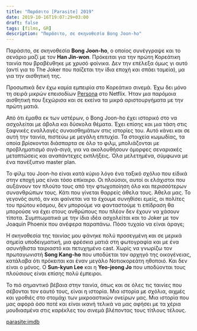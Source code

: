 ```yaml
---
title: "Παράσιτο [Parasite] 2019"
date: 2019-10-16T19:07:29+03:00
draft: false
tags: [films, GR]
description: "Παράσιτο, σε σκηνοθεσία Bong Joon-ho"
---
```



Παράσιτο, σε σκηνοθεσία **Bong Joon-ho**, ο οποίος συνέγγραψε και το σενάριο μαζί με τον **Han Jin-won**. Πρόκειται για την πρώτη Κορεάτικη ταινία που βραβέυθηκε με χρυσό φοίνικα. Δεν την επέλεξα όμως γι αυτό (αντί για το The Joker που παίζεται την ίδια εποχή και σπάει ταμεία), μα για την αισθητική της.  

Προσωπικά δεν έχω καμία εμπειρία στο Κορεάτικο σινεμά. Έχω δει μόνο τη σειρά μικρών επεισοδίων [Persona](https://www.imdb.com/title/tt10027990/) στο Netflix. Ήταν μια παρόμοια αισθητική που ξεχώρισα και σε εκείνα τα μικρά αριστουργήματα με την πρώτη ματιά.


Από ότι έμαθα εκ των υστέρων, ο Bong Joon-ho έχει ιστορικό στο να ασχολείται με άβολα και δύσκολα θέματα. Έχει επίσης και μια τάση στις ξαφνικές εναλλαγές συναισθημάτων στις ιστορίες του. Αυτό κάνει και σε αυτή την ταινία, πιστεύω με μεγάλη επιτυχία. Τα στοιχεία κωμωδίας, τα οποία βρίσκονται διάσπαρτα σε όλο το φιλμ, μπολιάζονται με προβληματισμό σιγά-σιγά, για να ακολουθήσουν όμορφες σεναριακές μεταπτώσεις και αναπάντεχες εκπλήξεις. Όλα μελετημένα, σύμφωνα με ένα πανέξυπνο master plan. 


Το φίλμ του Joon-ho είναι κατά κύριο λόγο ένα ταξικό σχόλιο που είδικά στην εποχή μας είναι τόσο επίκαιρο. Οι πλούσιοι, αυτοί οι ελάχιστοι που αυξάνουν τον πλούτο τους από την φτωχοποίηση όλο και περισσότερων συνανθρώπων τους. Κάτι που γίνεται θαρρείς άθελα τους. Άθελα μας. Το γεγονός αυτό, αν και φαίνεται να το έχουμε συνηθίσει εμείς, οι πολίτες του πρώτου κόσμου, δεν μπορούμε να φανταστούμε τι επίδραση θα μπορούσε να έχει στους ανθρώπους που πλέον δεν έχουν να χάσουν τίποτα. Συμπτωματικά με την ίδια ιδέα ασχολείται και το Joker με τον Joaquin Phoenix που ανέφερα παραπάνω. Πόσο τυχαίο να είναι άραγε;


Η σκηνοθεσία της ταινίας μου φάνηκε πολύ προσεγμένη και σε μερικά σημεία υποδειγματική, μια φρέσκια ματιά στη φωτογραφία και με ένα ασυνήθιστα ταιριαστό και πετυχημένο cast. Χωρίς να γνωρίζω τον πρωταγωνιστή **Song Kang-ho** που υποδύεται τον αρχηγό της οικογένειας, κατάλαβα ότι πρόκειται και έναν μεγάλο Νοτιοκορεάτη ηθοποιό. Και δεν είναι ο μόνος. Ο **Sun-kyun Lee** και η **Yeo-jeong Jo** που υποδύονται τους πλούσιους είναι επίσης πολύ έμπειροι.


Το πιό σημαντικό βέβαια στην ταινία, όπως και σε όλες τις ταινίες που σέβονται τον εαυτό τους, είναι η ιστορία. Μια ιστορία με σχόλια, αιχμές και γροθιές στο στομάχι των μικροαστικών ονείρων μας. Μια ιστορία που μας αφορά όσο ποτέ και είναι ικανή τελικά να μας αφήσει με τα χέρια μουδιασμένα στις καρέκλες του σινεμά βλέποντας τους τίτλους τέλους.  


[parasite:imdb](https://www.imdb.com/title/tt6751668/)

